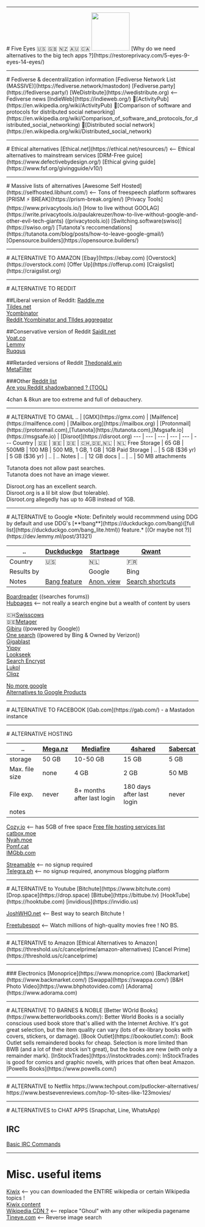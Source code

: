 
<hr>
# Five Eyes  🇺🇸 🇬🇧 🇳🇿 🇦🇺 🇨🇦 
<img src="https://external-content.duckduckgo.com/iu/?u=https%3A%2F%2Fwww.liveenhanced.com%2Fwp-content%2Fuploads%2F2019%2F09%2FFive-eyes-alliance-spying.jpg&f=1&nofb=1" height=100>
[Why do we need alternatives to the big tech apps ?](https://restoreprivacy.com/5-eyes-9-eyes-14-eyes/)  

<hr>
# Fediverse & decentralilzation information
[Fediverse Network List (MASSIVE)](https://fediverse.network/mastodon)  
[Fediverse.party](https://fediverse.party/)  
[WeDistribute](https://wedistribute.org)  <-- Fediverse news  
[IndieWeb](https://indieweb.org/)  
📖[ActivityPub](https://en.wikipedia.org/wiki/ActivityPub)  
📖[Comparison of software and protocols for distributed social networking](https://en.wikipedia.org/wiki/Comparison_of_software_and_protocols_for_distributed_social_networking)  
📖[Distributed social network](https://en.wikipedia.org/wiki/Distributed_social_network)  
<hr>  
# Ethical alternatives
[Ethical.net](https://ethical.net/resources/)  <-- Ethical alternatives to mainstream services  
[DRM-Free guice](https://www.defectivebydesign.org/)  
[Ethical giving guide](https://www.fsf.org/givingguide/v10/)  
<hr>  
# Massive lists of alternatives
[Awesome Self Hosted](https://selfhosted.libhunt.com/) <-- Tons of freespeech platform softwares  
[PRISM ⚡ BREAK](https://prism-break.org/en/)  
[Privacy Tools](https://www.privacytools.io/)  
[How to live without GOOLAG](https://write.privacytools.io/paulakreuzer/how-to-live-without-google-and-other-evil-tech-giants) ((privacytools.io))  
[Switching.software(swiso)](https://swiso.org/)  
[Tutanota's reccomendations](https://tutanota.com/blog/posts/how-to-leave-google-gmail/)  
[Opensource.builders](https://opensource.builders/)  
<hr>  
# ALTERNATIVE TO AMAZON
[Ebay](https://ebay.com)  
[Overstock](https://overstock.com)  
[Offer Up](https://offerup.com)  
[Craigslist](https://craigslist.org)  
<hr>  
# ALTERNATIVE TO REDDIT 

##Liberal version of Reddit:
[Raddle.me](https://raddle.me/)  
[Tildes.net](https://tildes.net/)  
[Ycombinator](https://news.ycombinator.com/)  
[Reddit,Ycombinator and TIldes aggregator](https://news.t0.vc/)  

##Conservative version of Reddit 
[Saidit.net](https://saidit.net/)  
[Voat.co](https://voat.co/)  
[Lemmy](https://dev.lemmy.ml/)  
[Ruqqus](https://www.ruqqus.com/)  

##Retarded versions of Reddit
[Thedonald.win](https://thedonald.win)  
[MetaFilter](https://www.metafilter.com/)  

###Other
[Reddit list](https://www.reddit.com/r/RedditAlternatives/comments/fas4on/list_of_active_reddit_alternatives_50/)    
[Are you Reddit shadowbanned ? (TOOL)](https://nullprogram.com/am-i-shadowbanned/)  

4chan & 8kun are too extreme and full of debauchery.  
<hr>  
# ALTERNATIVE TO GMAIL
.. | [GMX](https://gmx.com) | [Mailfence](https://mailfence.com) | [Mailbox.org](https://mailbox.org) | [Protonmail](https://protonmail.com),[Tutanota](https://tutanota.com),[Msgsafe.io](https://msgsafe.io) | [Disroot](https://disroot.org)
--- | --- | --- | --- | --- | ---
Country | 🇩🇪 | 🇧🇪 | 🇩🇪 | 🇨🇭,🇩🇪,🇳🇱 | 🇳🇱
Free Storage | 65 GB | 500MB  | 100 MB | 500 MB, 1 GB, 1 GB | 1GB
Paid Storage  | .. | 5 GB ($36 yr) | 5 GB ($36 yr) |  .. | ..
 Notes | .. | 12 GB docs | .. | ..  | 50 MB attachments

Tutanota does not allow past searches.  
Tutanota does not have an image viewer.  

Disroot.org has an excellent search.  
Disroot.org is a lil bit slow (but tolerable).  
Disroot.org allegedly has up to 4GB instead of 1GB.  
<hr>  
# ALTERNATIVE to Google     
*Note: Definitely would recommmend using DDG by default and use DDG's [**!bang**](https://duckduckgo.com/bang)([full list](https://duckduckgo.com/bang_lite.html)) feature.*  
[(Or maybe not ?)](https://dev.lemmy.ml/post/31321)  

  .. | [Duckduckgo](https://duckduckgo.com) | [Startpage](https://startpage.com) | [Qwant](https://qwant.com) |  |  |
  --- | --- | --- | --- | --- | --- |
 Country | 🇺🇸 | 🇳🇱 | 🇫🇷 |  |  |
 Results by |  | Google | Bing |  |
 Notes | [Bang feature](https://duckduckgo.com/bang) | [Anon. view](https://www.startpage.com/en/search/proxy-help.html) | [Search shortcuts](https://help.qwant.com/help/qwant-search/searching/how-use-qwick/#help_details) |  |



[Boardreader](https://boardreader.com/) ((searches forums))  
[Hubpages](https://hubpages.com/)  <-- not really a search engine but a wealth of content by users  

🇨🇭[Swisscows](https://swisscows.com)  
🇩🇪[Metager](https://metager.org)  
[Gibiru](https://gibiru.com/)  ((powered by Google))  
[One search](https://www.onesearch.com/)  ((powered by Bing & Owned by Verizon))  
[Gigablast](https://www.gigablast.com)  
[Yippy](https://www.yippy.com/)  
[Lookseek](https://lookseek.com/)  
[Search Encrypt](https://www.searchencrypt.com/)  
[Lukol](https://www.lukol.com)  
[Cliqz](https://cliqz.com/)  

[No more google](https://nomoregoogle.com/)  
[Alternatives to Google Products](https://restoreprivacy.com/google-alternatives/)    
<hr>  
# ALTERNATIVE TO FACEBOOK
[Gab.com](https://gab.com/) - a Mastadon instance
<hr>  
# ALTERNATIVE HOSTING

.. | [Mega.nz](https://mega.nz/) | [Mediafire](https://www.mediafire.com/) | [4shared](https://4shared.com/) | [Sabercat](https://sabercathost.com/) 
--- | --- | --- | --- | ---
storage | 50 GB | 10-50 GB | 15 GB | 5 GB
Max. file size | none | 4 GB | 2 GB | 50 MB
File exp. | never | 8+ months after last login | 180 days after last login | never
notes |  |  |  | 

[Cozy.io](https://cozy.io/en/)  <-- has 5GB of free space
[Free file hosting services list](https://www.hostingadvice.com/how-to/free-file-hosting-services/)  
[catbox.moe](https://catbox.moe/)  
[Nyah.moe](https://nyah.moe/)  
[Pomf.cat](https://Pomf.cat)  
[IMGbb.com](https://imgbb.com/)  

[Streamable](https://streamable.com/)  <-- no signup required  
[Telegra.ph](https://telegra.ph/) <-- no signup required, anonymous blogging platform  
<hr>  
# ALTERNATIVE to Youtube
[Bitchute](https://www.bitchute.com)  
[Drop.space](https://drop.space)  
[Bittube](https://bittube.tv)  
[HookTube](https://hooktube.com)  
[invidious](https://invidio.us)  
  
[JoshWHO.net](https://search.joshwho.net/)  <-- Best way to search Bitchute !  

[Freetubespot](https://www.freetubespot.com/)  <-- Watch millions of high-quality movies free ! NO BS.
<hr>  
# ALTERNATIVE to Amazon
[Ethical Alternatives to Amazon](https://threshold.us/c/cancelprime/amazon-alternatives)  
[Cancel Prime](https://threshold.us/c/cancelprime)  
<hr>  
### Electronics
[Monoprice](https://www.monoprice.com)  
[Backmarket](https://www.backmarket.com/)  
[Swappa](https://swappa.com/)  
[B&H Photo Video](https://www.bhphotovideo.com/)  
[Adorama](https://www.adorama.com)  
<hr>  
# ALTERNATIVE TO BARNES & NOBLE
[Better WOrld Books](https://www.betterworldbooks.com/): Better World Books is a socially conscious used book store that's allied with the Internet Archive. It's got great selection, but the item quality can vary (lots of ex-library books with covers, stickers, or damage).  
[Book Outlet](https://bookoutlet.com/): Book Outlet sells remaindered books for cheap. Selection is more limited than BWB (and a lot of their stock isn't great), but the books are new (with only a remainder mark).  
[InStockTrades](https://instocktrades.com): InStockTrades is good for comics and graphic novels, with prices that often beat Amazon.  
[Powells Books](https://www.powells.com/)  
<hr>  
# ALTERNATIVE to Netflix
https://www.techpout.com/putlocker-alternatives/  
https://www.bestsevenreviews.com/top-10-sites-like-123movies/  
<hr>  
# ALTERNATIVES to CHAT APPS (Snapchat, Line, WhatsApp)

## IRC
[Basic IRC Commands](https://www.mirc.com/help/html/index.html?basic_irc_commands.html)  
<hr>  

# Misc. useful items
[Kiwix](https://www.kiwix.org/en/)  <-- you can downloaded the ENTIRE wikipedia or certain Wikipedia topics !  
[Kiwix content](https://wiki.kiwix.org/wiki/Content)  
[Wikipedia CDN ?](https://db0nus869y26v.cloudfront.net/en/Ghoul)  <-- replace "Ghoul" with any other wikipedia pagename
[Tineye.com](https://tineye.com/) <-- Reverse image search  

